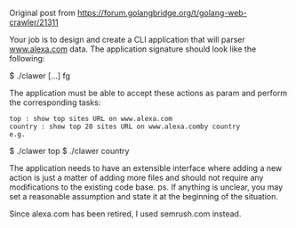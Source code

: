 Original post from
https://forum.golangbridge.org/t/golang-web-crawler/21311


Your job is to design and create a CLI application that will parser www.alexa.com  data. The application signature should look like the following:

$ ./clawer <action> <arg1> [<arg2>...] fg


The application must be able to accept these actions as param and perform the corresponding tasks:

    top : show top sites URL on www.alexa.com 
    country : show top 20 sites URL on www.alexa.comby country
    e.g.

$ ./clawer top
$ ./clawer country

The application needs to have an extensible interface where adding a new action is just a matter of adding more files and should
not require any modifications to the existing code base.
ps. If anything is unclear, you may set a reasonable assumption and state it at the beginning of the situation.


Since alexa.com has been retired, I used semrush.com instead.
